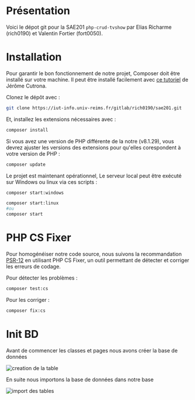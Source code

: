 # Présentation

Voici le dépot git pour la SAE201 `php-crud-tvshow` par 
Elias Richarme (rich0190) et Valentin Fortier (fort0050).

# Installation

Pour garantir le bon fonctionnement de notre projet, 
Composer doit être installé sur votre machine. Il peut 
être installé facilement avec [ce tutoriel](http://cutrona/installation-configuration/composer/) de Jérôme Cutrona.


Clonez le dépôt avec :
```bash
git clone https://iut-info.univ-reims.fr/gitlab/rich0190/sae201.git
```

Et, installez les extensions nécessaires avec :
```bash
composer install
```

Si vous avez une version de PHP différente de la notre (v8.1.29), 
vous devrez ajuster les versions des extensions pour qu'elles 
corespondent à votre version de PHP :
```bash
composer update 
```

Le projet est maintenant opérationnel, Le serveur local peut être 
exécuté sur Windows ou linux via ces scripts  :
```bash
composer start:windows
```
```bash
composer start:linux
#ou
composer start
```

# PHP CS Fixer

Pour homogénéiser notre code source, nous suivons la 
recommandation [PSR-12](https://www.php-fig.org/psr/psr-12/)
en utilisant PHP CS Fixer, un outil permettant de détecter 
et corriger les erreurs de codage.

Pour détecter les problèmes : 
```bash
composer test:cs
```

Pour les corriger :
```bash
composer fix:cs
```

# Init BD

Avant de commencer les classes et pages nous avons créer la base de données

![creation de la table](../supportSAE/img/create-bd.png)

En suite nous importons la base de données dans notre base

![import des tables](../supportSAE/img/import-into-bd.png)